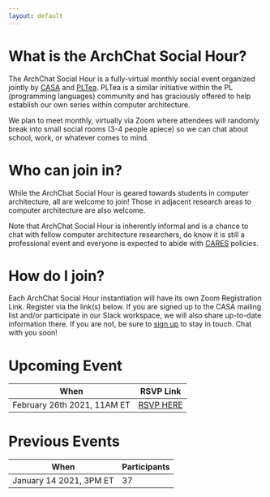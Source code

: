 ```yaml
---
layout: default
---
```


# What is the ArchChat Social Hour?

The ArchChat Social Hour is a fully-virtual monthly social event organized jointly by [CASA](http://www.comparchsa.org) and [PLTea](http://pltea.github.io). 
PLTea is a similar initiative within the PL (programming languages) community and has graciously offered to help establish our own series within computer architecture.

We plan to meet monthly, virtually via Zoom where attendees will randomly break into small social rooms (3-4 people apiece) so we can chat about 
school, work, or whatever comes to mind. 


# Who can join in?

While the ArchChat Social Hour is geared towards students in computer architecture, all are welcome to join!
Those in adjacent research areas to computer architecture are also welcome.

Note that ArchChat Social Hour is inherently informal and is a chance to chat with fellow computer architecture 
researchers, do know it is still a professional event and everyone is expected to abide with [CARES][cares] policies.

# How do I join?

Each ArchChat Social Hour instantiation will have its own Zoom Registration Link. Register via the link(s) below. If you are signed up to the 
CASA mailing list and/or participate in our Slack workspace, we will also share up-to-date information there. If you are not, 
be sure to [sign up][signup] to stay in touch. Chat with you soon!

# Upcoming Event

| When                         | RSVP Link    |
|------------------------------|--------------|
| February 26th 2021, 11AM ET  | [RSVP HERE][feb26]  |

# Previous Events

| When                         | Participants |
|------------------------------|--------------|
| January 14 2021, 3PM ET      |      37      |


[feb26]:  https://tamu.zoom.us/meeting/register/tJIlcOqgqz8iEtAd63-iqSqQMNN9h2taZOVG
[signup]: https://www.comparchsa.org/join/ 
[cares]: https://www.sigarch.org/benefit/cares/
